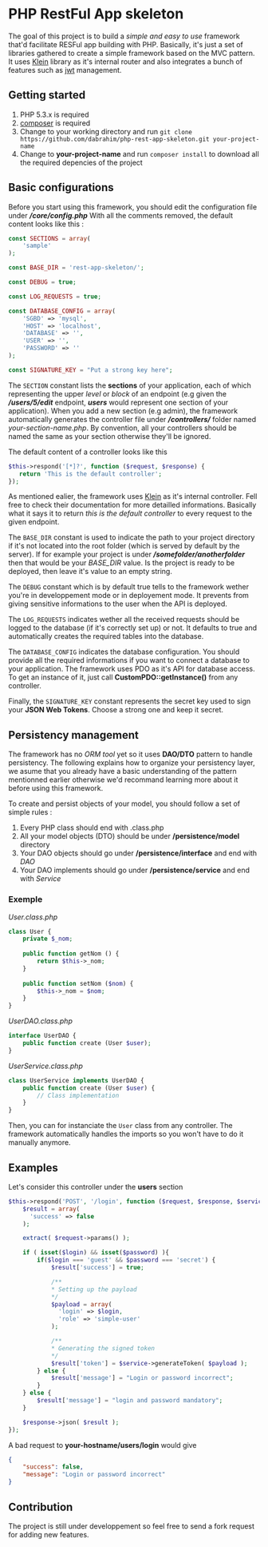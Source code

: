 # PHP RestFul App skeleton

The goal of this project is to build a _simple and easy to use_ framework that'd facilitate RESFul app building with PHP.
Basically, it's just a set of libraries gathered to create a simple framework based on the MVC pattern. It uses [Klein](https://github.com/klein/klein.php) library as it's internal router and also integrates a bunch of features such as [jwt](https://jwt.io/) management.

## Getting started
1. PHP 5.3.x is required
2. [composer](https://getcomposer.org/download/) is required
3. Change to your working directory and run `git clone https://github.com/dabrahim/php-rest-app-skeleton.git your-project-name`
4. Change to __your-project-name__ and run `composer install` to download all the required depencies of the project


## Basic configurations
Before you start using this framework, you should edit the configuration file under **_/core/config.php_**
With all the comments removed, the default content looks like this : 
```php
const SECTIONS = array(
    'sample'
);

const BASE_DIR = 'rest-app-skeleton/';

const DEBUG = true;

const LOG_REQUESTS = true;

const DATABASE_CONFIG = array(
    'SGBD' => 'mysql',
    'HOST' => 'localhost',
    'DATABASE' => '',
    'USER' => '',
    'PASSWORD' => ''
);

const SIGNATURE_KEY = "Put a strong key here";

```
The `SECTION` constant lists the __sections__ of your application, each of which representing the upper _level_ or _block_ of an endpoint (e.g given the **_/users/5/edit_** endpoint, **_users_** would represent one section of your application).
When you add a new section (e.g admin), the framework automatically generates the controller file under **_/controllers/_** folder named _your-section-name.php_. By convention, all your controllers should be named the same as your section otherwise they'll be ignored.

The default content of a controller looks like this
```php
$this->respond('[*]?', function ($request, $response) {
   return 'This is the default controller';
});
```

As mentioned ealier, the framework uses [Klein](https://github.com/klein/klein.php) as it's internal controller. Fell free to check their documentation for more detailled informations.
Basically what it says it to return _this is the default controller_ to every request to the given endpoint.


The `BASE_DIR` constant is used to indicate the path to your project directory if it's not located into the root folder (which is served by default by the server). If for example your project is under **_/somefolder/anotherfolder_** then that would be your _BASE_DIR_ value.
Is the project is ready to be deployed, then leave it's value to an empty string.


The `DEBUG` constant which is by default true tells to the framework wether you're in developpement mode or in deployement mode. It prevents from giving sensitive informations to the user when the API is deployed.


The `LOG_REQUESTS` indicates wether all the received requests should be logged to the database (if it's correctly set up) or not. It defaults to true and automatically creates the required tables into the database.


The `DATABASE_CONFIG` indicates the database configuration. You should provide all the required informations if you want to connect a database to your application. 
The framework uses PDO as it's API for database access. To get an instance of it, just call **CustomPDO::getInstance()** from any controller.


Finally, the `SIGNATURE_KEY` constant represents the secret key used to sign your **JSON Web Tokens**. Choose a strong one and keep it secret.

## Persistency management
The framework has no _ORM tool_ yet so it uses **DAO/DTO** pattern to handle persistency. The following explains how to organize your persistency layer, we asume that you already have a basic understanding of the pattern mentionned earlier otherwise we'd recommand learning more about it before using this framework.

To create and persist objects of your model, you should follow a set of simple rules :

1. Every PHP class should end with .class.php
2. All your model objects (DTO) should be under **/persistence/model** directory
3. Your DAO objects should go under **/persistence/interface** and end with _DAO_
4. Your DAO implements should go under **/persistence/service** and end with _Service_

### Exemple
_User.class.php_
```php
class User {
    private $_nom;
    
    public function getNom () {
        return $this->_nom;
    }
    
    public function setNom ($nom) {
        $this->_nom = $nom;
    }
}
```

_UserDAO.class.php_
```php
interface UserDAO {
    public function create (User $user);
}
```

_UserService.class.php_
```php
class UserService implements UserDAO {
    public function create (User $user) {
        // Class implementation
    }
}
```

Then, you can for instanciate the `User` class from any controller. The framework automatically handles the imports so you won't have to do it manually anymore.

## Examples
Let's consider this controller under the **users** section
```php
$this->respond('POST', '/login', function ($request, $response, $service) {
    $result = array(
      'success' => false
    );

    extract( $request->params() );

    if ( isset($login) && isset($password) ){
        if($login === 'guest' && $password === 'secret') {
            $result['success'] = true;

            /**
            * Setting up the payload
            */
            $payload = array(
              'login' => $login,
              'role' => 'simple-user'
            );

            /**
            * Generating the signed token
            */
            $result['token'] = $service->generateToken( $payload );
        } else {
            $result['message'] = "Login or password incorrect";
        }
    } else {
        $result['message'] = "login and password mandatory";
    }

    $response->json( $result );
});
```
A bad request to **your-hostname/users/login** would give
```json
{
    "success": false,
    "message": "Login or password incorrect"
}
```

## Contribution
The project is still under developpement so feel free to send a fork request for adding new features.
